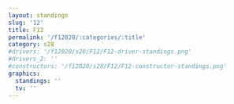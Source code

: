 ```yaml
---
layout: standings
slug: '12'
title: F12
permalink: '/f12020/:categories/:title'
category: s28
#drivers: '/f12020/s28/F12/F12-driver-standings.png'
#drivers_2: ''
#constructors: '/f12020/s28/F12/F12-constructor-standings.png'
graphics:
  standings: ''
  tv: ''
---
```


